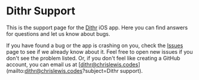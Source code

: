 # Dithr Support

This is the support page for the [Dithr](https://dithr.io/) iOS app. Here you can find answers for questions and let us know about bugs.

If you have found a bug or the app is crashing on you, check the [Issues](https://github.com/chrissam42/DithrSupport/issues) page to see if we already know about it. Feel free to open new issues if you don't see the problem listed. Or, if you don't feel like creating a GitHub account, you can email us at [dithr@chrislewis.codes](mailto:dithr@chrislewis.codes?subject=Dithr support).

